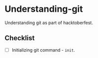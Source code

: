 # Understanding-git

Understanding git as part of hacktoberfest.

## Checklist

 - [ ] Initializing git command - ```init```.
